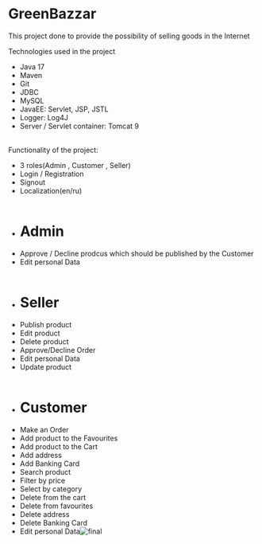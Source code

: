 # GreenBazzar

This project done to provide the possibility of selling goods in the Internet

Technologies used in the project 
- Java 17 
- Maven
- Git
- JDBC
- MySQL
- JavaEE: Servlet, JSP, JSTL
- Logger: Log4J 
- Server / Servlet container: Tomcat 9
<br></br>

Functionality of the project:
- 3 roles(Admin , Customer , Seller)
- Login / Registration
- Signout 
- Localization(en/ru)
<br></br>
- <h1>Admin</h1> 
- Approve / Decline prodcus which should be published by the Customer
- Edit personal Data
<br></br>
- <h1>Seller</h1>
- Publish product
- Edit product
- Delete product
- Approve/Decline Order 
- Edit personal Data
- Update product
<br></br>
- <h1>Customer</h1>
- Make an Order
- Add product to the Favourites
- Add product to the Cart
- Add address
- Add Banking Card
- Search product 
- Filter by price 
- Select by category 
- Delete from the cart 
- Delete from favourites
- Delete address
- Delete Banking Card
- Edit personal Data![final](https://user-images.githubusercontent.com/89264247/185540833-1c0efbd0-71b0-480a-a567-3fc714102deb.png)

